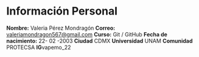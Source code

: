 # Información Personal

**Nombre:** Valeria Pérez Mondragón
**Correo:** valeriamondragon567@gmail.com 
**Curso:** Git / GitHub 
**Fecha de nacimiento:** 22- 02 -2003
**Ciudad** CDMX 
**Universidad** UNAM
**Comunidad** PROTECSA
**IG**vapemo_22

